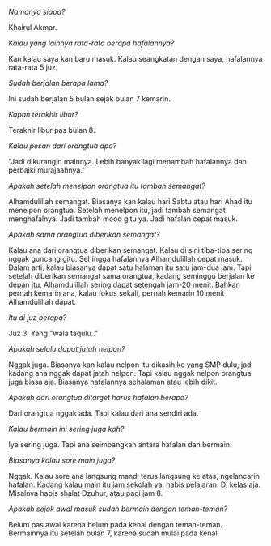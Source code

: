 <!-- khairul aqmar 4,5 juz -->

_Namanya siapa?_

Khairul Akmar.

_Kalau yang lainnya rata-rata berapa hafalannya?_

Kan kalau saya kan baru masuk. Kalau seangkatan dengan saya, hafalannya rata-rata 5 juz.

_Sudah berjalan berapa lama?_

Ini sudah berjalan 5 bulan sejak bulan 7 kemarin.

_Kapan terakhir libur?_

Terakhir libur pas bulan 8.

_Kalau pesan dari orangtua apa?_

"Jadi dikurangin mainnya. Lebih banyak lagi menambah hafalannya dan perbaiki murajaahnya."

_Apakah setelah menelpon orangtua itu tambah semangat?_

Alhamdulillah semangat. Biasanya kan kalau hari Sabtu atau hari Ahad itu menelpon orangtua. Setelah menelpon itu, jadi tambah semangat menghafalnya. Jadi tambah mood gitu ya. Jadi hafalan cepat masuk.

_Apakah sama orangtua diberikan semangat?_

Kalau ana dari orangtua diberikan semangat. Kalau di sini tiba-tiba sering nggak guncang gitu. Sehingga hafalannya Alhamdulillah cepat masuk. Dalam arti, kalau biasanya dapat satu halaman itu satu jam-dua jam. Tapi setelah diberikan semangat sama orangtua, kadang seminggu berjalan ke depan itu, Alhamdulillah sering dapat setengah jam-20 menit. Bahkan pernah kemarin ana, kalau fokus sekali, pernah kemarin 10 menit Alhamdulillah dapat. 

_Itu di juz berapa?_

Juz 3. Yang "wala taqulu.."

_Apakah selalu dapat jatah nelpon?_

Nggak juga. Biasanya kan kalau nelpon itu dikasih ke yang SMP dulu, jadi kadang ana nggak dapat jatah nelpon. Tapi kalau nggak nelpon orangtua juga biasa aja. Biasanya hafalannya sehalaman atau lebih dikit.

_Apakah dari orangtua ditarget harus hafalan berapa?_

Dari orangtua nggak ada. Tapi kalau dari ana sendiri ada.

_Kalau bermain ini sering juga kah?_

Iya sering juga. Tapi ana seimbangkan antara hafalan dan bermain.

_Biasanya kalau sore main juga?_

Nggak. Kalau sore ana langsung mandi terus langsung ke atas, ngelancarin hafalan. Kadang kalau main itu jam sekolah ya, habis pelajaran. Di kelas aja. Misalnya habis shalat Dzuhur, atau pagi jam 8.

_Apakah sejak awal masuk sudah bermain dengan teman-teman?_

Belum pas awal karena belum pada kenal dengan teman-teman. Bermainnya itu setelah bulan 7, karena sudah mulai pada kenal.
